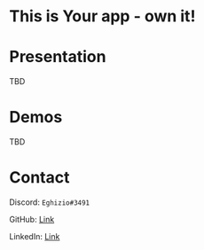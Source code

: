 # This is Your app - own it!


# Presentation
TBD

# Demos
TBD

# Contact

Discord: `Eghizio#3491`

GitHub: [Link](https://github.com/Eghizio)

LinkedIn: [Link](https://www.linkedin.com/in/jacob-wasik/)
